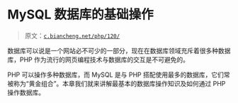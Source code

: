 # MySQL 数据库的基础操作

> 原文：[`c.biancheng.net/php/120/`](http://c.biancheng.net/php/120/)

数据库可以说是一个网站必不可少的一部分，现在在数据库领域充斥着很多种数据库，PHP 作为流行的网页编程技术与数据库的交互是不可避免的。

PHP 可以操作多种数据库，而 MySQL 是与 PHP 搭配使用最多的数据库，它们常被称为“黄金组合”。本章我们就来讲解最基本的数据库操作知识及如何通过 PHP 操作数据库。